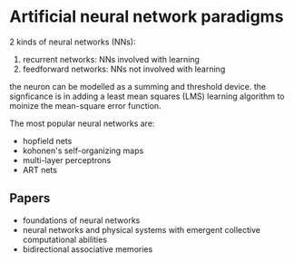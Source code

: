 Artificial neural network paradigms
===================================

2 kinds of neural networks (NNs):

1. recurrent networks: NNs involved with learning
2. feedforward networks: NNs not involved with learning

the neuron can be modelled as a summing and threshold device. the signficance is in adding a least mean squares (LMS) learning algorithm to moinize the mean-square error function.

The most popular neural networks are:

* hopfield nets
* kohonen's self-organizing maps
* multi-layer perceptrons
* ART nets

Papers
------

* foundations of neural networks
* neural networks and physical systems with emergent collective computational abilities
* bidirectional associative memories